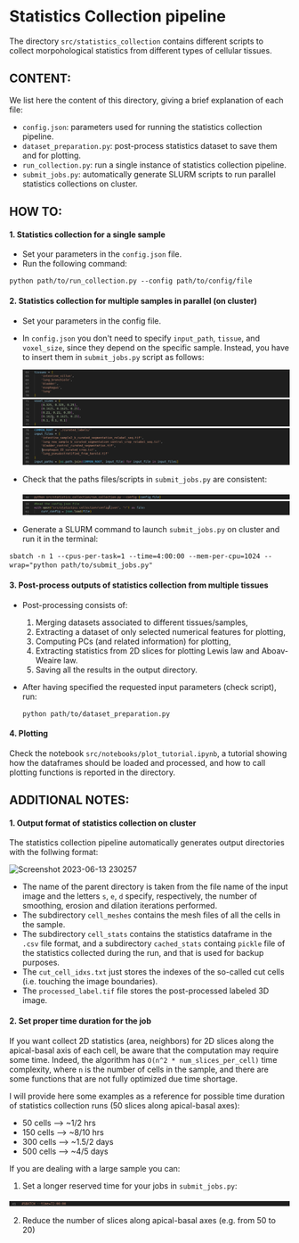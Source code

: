 # Statistics Collection pipeline
The directory `src/statistics_collection` contains different scripts to collect morpohological statistics from different types of cellular tissues.

## CONTENT:
We list here the content of this directory, giving a brief explanation of each file:
- `config.json`: parameters used for running the statistics collection pipeline.
- `dataset_preparation.py`: post-process statistics dataset to save them and for plotting.
- `run_collection.py`: run a single instance of statistics collection pipeline.
- `submit_jobs.py`: automatically generate SLURM scripts to run parallel statistics collections on cluster. 

## HOW TO:
#### 1. Statistics collection for a single sample
- Set your parameters in the `config.json` file.
- Run the following command:

```
python path/to/run_collection.py --config path/to/config/file
```

#### 2. Statistics collection for multiple samples in parallel (on cluster)
- Set your parameters in the config file.
- In `config.json` you don't need to specify `input_path`, `tissue`, and `voxel_size`, since they depend on the specific sample. Instead, you have to insert them in `submit_jobs.py` script as follows:
  <br>
  
  ![set_tissues](https://github.com/AntanasMurelis/EpiStats/blob/main/images/info_run_collection_1.png)
  ![set_voxel_sizes](https://github.com/AntanasMurelis/EpiStats/blob/main/images/info_run_collection_2.png)
  ![set_paths](https://github.com/AntanasMurelis/EpiStats/blob/main/images/info_run_collection_3.png)

- Check that the paths files/scripts in `submit_jobs.py` are consistent:
  <br>
  
  ![check_path_1](https://github.com/AntanasMurelis/EpiStats/blob/main/images/info_run_collection_5.png)
  ![check_path_2](https://github.com/AntanasMurelis/EpiStats/blob/main/images/info_run_collection_4.png)

- Generate a SLURM command to launch `submit_jobs.py` on cluster and run it in the terminal:
```
sbatch -n 1 --cpus-per-task=1 --time=4:00:00 --mem-per-cpu=1024 --wrap="python path/to/submit_jobs.py"
```

#### 3. Post-process outputs of statistics collection from multiple tissues
- Post-processing consists of:
  1. Merging datasets associated to different tissues/samples,
  2. Extracting a dataset of only selected numerical features for plotting,
  3. Computing PCs (and related information) for plotting,
  4. Extracting statistics from 2D slices for plotting Lewis law and Aboav-Weaire law.
  5. Saving all the results in the output directory.

- After having specified the requested input parameters (check script), run:
  ```
  python path/to/dataset_preparation.py
  ```

#### 4. Plotting
Check the notebook `src/notebooks/plot_tutorial.ipynb`, a tutorial showing how the dataframes should be loaded and processed, and how to call plotting functions is reported in the directory.


## ADDITIONAL NOTES: 
#### 1. Output format of statistics collection on cluster
The statistics collection pipeline automatically generates output directories with the follwing format:

![Screenshot 2023-06-13 230257](https://github.com/AntanasMurelis/EpiStats/assets/74301866/36be0a26-b402-4982-b0d5-35c47315d5a4)

- The name of the parent directory is taken from the file name of the input image and the letters `s`, `e`, `d` specify, respectively, the number of smoothing, erosion and dilation iterations performed.
- The subdirectory `cell_meshes` contains the mesh files of all the cells in the sample. 
- The subdirectory `cell_stats` contains the statistics dataframe in the `.csv` file format, and a subdirectory `cached_stats` containg `pickle` file of the statistics collected during the run, and that is used for backup purposes.
- The `cut_cell_idxs.txt` just stores the indexes of the so-called cut cells (i.e. touching the image boundaries).
- The `processed_label.tif` file stores the post-processed labeled 3D image. 

#### 2. Set proper time duration for the job
If you want collect 2D statistics (area, neighbors) for 2D slices along the apical-basal axis of each cell, be aware that the computation may require some time. Indeed, the algorithm has `O(n^2 * num_slices_per_cell)` time complexity, where `n` is the number of cells in the sample, and there are some functions that are not fully optimized due time shortage.

I will provide here some examples as a reference for possible time duration of statistics collection runs (50 slices along apical-basal axes):

- 50 cells --> ~1/2 hrs
- 150 cells --> ~8/10 hrs
- 300 cells --> ~1.5/2 days
- 500 cells --> ~4/5 days

If you are dealing with a large sample you can:
1. Set a longer reserved time for your jobs in `submit_jobs.py`:
   
![check_path_2](https://github.com/AntanasMurelis/EpiStats/blob/dev_fede/images/info_run_collection_6.png)

2. Reduce the number of slices along apical-basal axes (e.g. from 50 to 20)


